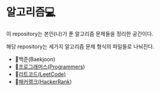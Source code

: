 # 알고리즘:computer:

이 repository는 본인(나)가 푼 알고리즘 문제들을 정리한 공간이다.

해당 repository는 세가지 알고리즘 문제 형식의 파일들로 나눠진다.

- :file_folder:백준(Baekjoon)
- :file_folder:[프로그래머스(Programmers](https://github.com/mijip0320/TIL/tree/master/%EC%95%8C%EA%B3%A0%EB%A6%AC%EC%A6%98/Programmers))
- :file_folder:[리트코드(LeetCode)](https://github.com/mijip0320/TIL/tree/master/%EC%95%8C%EA%B3%A0%EB%A6%AC%EC%A6%98/Leetcode)
- :file_folder:[해커랭크(HackerRank](https://github.com/mijip0320/TIL/tree/master/%EC%95%8C%EA%B3%A0%EB%A6%AC%EC%A6%98/HackerRank))


